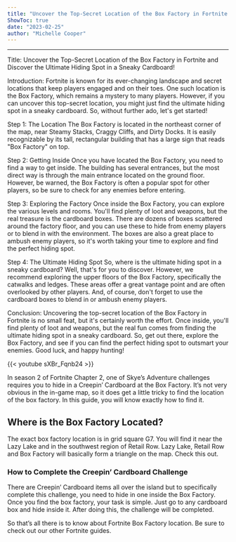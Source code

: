```yaml
---
title: "Uncover the Top-Secret Location of the Box Factory in Fortnite and Discover the Ultimate Hiding Spot in a Sneaky Cardboard!"
ShowToc: true 
date: "2023-02-25"
author: "Michelle Cooper"
---
```

*****
Title: Uncover the Top-Secret Location of the Box Factory in Fortnite and Discover the Ultimate Hiding Spot in a Sneaky Cardboard!

Introduction:
Fortnite is known for its ever-changing landscape and secret locations that keep players engaged and on their toes. One such location is the Box Factory, which remains a mystery to many players. However, if you can uncover this top-secret location, you might just find the ultimate hiding spot in a sneaky cardboard. So, without further ado, let's get started!

Step 1: The Location
The Box Factory is located in the northeast corner of the map, near Steamy Stacks, Craggy Cliffs, and Dirty Docks. It is easily recognizable by its tall, rectangular building that has a large sign that reads "Box Factory" on top.

Step 2: Getting Inside
Once you have located the Box Factory, you need to find a way to get inside. The building has several entrances, but the most direct way is through the main entrance located on the ground floor. However, be warned, the Box Factory is often a popular spot for other players, so be sure to check for any enemies before entering.

Step 3: Exploring the Factory
Once inside the Box Factory, you can explore the various levels and rooms. You'll find plenty of loot and weapons, but the real treasure is the cardboard boxes. There are dozens of boxes scattered around the factory floor, and you can use these to hide from enemy players or to blend in with the environment. The boxes are also a great place to ambush enemy players, so it's worth taking your time to explore and find the perfect hiding spot.

Step 4: The Ultimate Hiding Spot
So, where is the ultimate hiding spot in a sneaky cardboard? Well, that's for you to discover. However, we recommend exploring the upper floors of the Box Factory, specifically the catwalks and ledges. These areas offer a great vantage point and are often overlooked by other players. And, of course, don't forget to use the cardboard boxes to blend in or ambush enemy players.

Conclusion:
Uncovering the top-secret location of the Box Factory in Fortnite is no small feat, but it's certainly worth the effort. Once inside, you'll find plenty of loot and weapons, but the real fun comes from finding the ultimate hiding spot in a sneaky cardboard. So, get out there, explore the Box Factory, and see if you can find the perfect hiding spot to outsmart your enemies. Good luck, and happy hunting!

{{< youtube sXBr_Fqnb24 >}} 



In season 2 of Fortnite Chapter 2, one of Skye’s Adventure challenges requires you to hide in a Creepin’ Cardboard at the Box Factory. It’s not very obvious in the in-game map, so it does get a little tricky to find the location of the box factory. In this guide, you will know exactly how to find it.
 
## Where is the Box Factory Located?
 
The exact box factory location is in grid square G7. You will find it near the Lazy Lake and in the southwest region of Retail Row. Lazy Lake, Retail Row and Box Factory will basically form a triangle on the map. Check this out.
 

 
### How to Complete the Creepin’ Cardboard Challenge
 
There are Creepin’ Cardboard items all over the island but to specifically complete this challenge, you need to hide in one inside the Box Factory. Once you find the box factory, your task is simple. Just go to any cardboard box and hide inside it. After doing this, the challenge will be completed.
 
So that’s all there is to know about Fortnite Box Factory location. Be sure to check out our other Fortnite guides.



